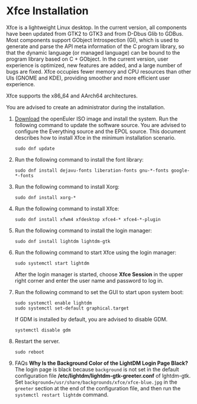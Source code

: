 # Xfce Installation

Xfce is a lightweight Linux desktop. In the current version, all components have been updated from GTK2 to GTK3 and from D-Dbus Glib to GDBus. Most components support GObject Introspection (GI), which is used to generate and parse the API meta information of the C program library, so that the dynamic language (or managed language) can be bound to the program library based on C + GObject. In the current version, user experience is optimized, new features are added, and a large number of bugs are fixed. Xfce occupies fewer memory and CPU resources than other UIs (GNOME and KDE), providing smoother and more efficient user experience.

Xfce supports the x86\_64 and AArch64 architectures.

You are advised to create an administrator during the installation.

1. [Download](https://openeuler.org/en/download/) the openEuler ISO image and install the system. Run the following command to update the software source. You are advised to configure the Everything source and the EPOL source. This document describes how to install Xfce in the minimum installation scenario.
   
   ```
   sudo dnf update
   ```

2. Run the following command to install the font library:
   
   ```
   sudo dnf install dejavu-fonts liberation-fonts gnu-*-fonts google-*-fonts
   ```

3. Run the following command to install Xorg:
   
   ```
   sudo dnf install xorg-*
   ```

4. Run the following command to install Xfce:
   
   ```
   sudo dnf install xfwm4 xfdesktop xfce4-* xfce4-*-plugin
   ```

5. Run the following command to install the login manager:
   
   ```
   sudo dnf install lightdm lightdm-gtk
   ```

6. Run the following command to start Xfce using the login manager:
   
   ````
   sudo systemctl start lightdm
   ````
   
   After the login manager is started, choose **Xfce Session** in the upper right corner and enter the user name and password to log in.

7. Run the following command to set the GUI to start upon system boot:
   
   ```
   sudo systemctl enable lightdm
   sudo systemctl set-default graphical.target
   ```
   
   If GDM is installed by default, you are advised to disable GDM.
   
   ```
   systemctl disable gdm
   ```

8. Restart the server.
   
   ```
   sudo reboot
   ```

9. FAQs
    **Why Is the Background Color of the LightDM Login Page Black?**
    The login page is black because `background` is not set in the default configuration file **/etc/lightdm/lightdm-gtk-greeter.conf** of lghtdm-gtk.
    Set `background=/usr/share/backgrounds/xfce/xfce-blue.jpg` in the `greeter` section at the end of the configuration file, and then run the `systemctl restart lightdm` command.